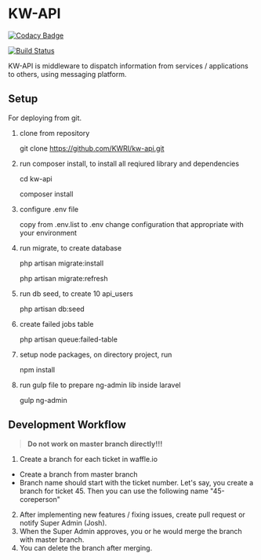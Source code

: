 # KW-API
[![Codacy Badge](https://api.codacy.com/project/badge/Grade/b1bb2c208e494ec78f52f6238106cf17)](https://www.codacy.com?utm_source=github.com&amp;utm_medium=referral&amp;utm_content=KWRI/kw-api&amp;utm_campaign=Badge_Grade)

[![Build Status](https://travis-ci.com/KWRI/kw-api.svg?token=de1QYsjEGBMPW1LXD7HN&branch=jpc-add-travis-ci)](https://travis-ci.com/KWRI/kw-api)

KW-API is middleware to dispatch information from services / applications to others, using messaging platform.

## Setup

For deploying from git.
1. clone from repository
	
	git clone https://github.com/KWRI/kw-api.git

2. run composer install, to install all reqiured library and dependencies
	
	cd kw-api

	composer install

3. configure .env file

	copy from .env.list to .env change configuration that appropriate with your environment

4. run migrate, to create database

	php artisan migrate:install

	php artisan migrate:refresh

5. run db seed, to create 10 api_users

	php artisan db:seed

6. create failed jobs table

	php artisan queue:failed-table

7. setup node packages, on directory project, run

	npm install

8. run gulp file to prepare ng-admin lib inside laravel

	gulp ng-admin

## Development Workflow

> **Do not work on master branch directly!!!**

1. Create a branch for each ticket in waffle.io
* Create a branch from master branch
* Branch name should start with the ticket number. Let's say, you create a branch for ticket 45. Then you can use the following name "45-coreperson"
2. After implementing new features / fixing issues, create pull request or notify Super Admin (Josh).
3. When the Super Admin approves, you or he would merge the branch with master branch.
4. You can delete the branch after merging.
